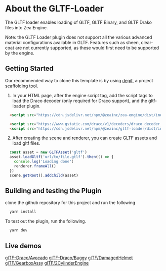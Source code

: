 
# About the GLTF-Loader

The GLTF loader enables loading of GLTF, GLTF Binary, and GLTF Drako files into Zea Engine.

Note: the GLTF Loader plugin does not support all the various advanced material configurations available in GLTF. 
Features such as sheen, clear-coat are not currently supported, as these would first need to be supported by the engine.


## Getting Started

Our recommended way to clone this template is by using [degit](https://github.com/Rich-Harris/degit), a project scaffolding tool.

1. In your HTML page, after the engine script tag, add the script tags to load the Draco decoder (only required for Draco support), and the gltf-loader plugin.

```html
  <script src="https://cdn.jsdelivr.net/npm/@zeainc/zea-engine/dist/index.umd.min.js"></script>

  <script src="https://www.gstatic.com/draco/v1/decoders/draco_decoder_gltf.js"></script>
  <script src="https://cdn.jsdelivr.net/npm/@zeainc/gltf-loader/dist/index.umd.js"></script>
```

2. After creating the scene and renderer, you can create GLTF assets and load gltf files.

```javascript
  const asset = new GLTFAsset('gltf')
  asset.loadGltf('url/to/file.gtlf').then(() => {
    console.log('Loading done')
    renderer.frameAll()
  })
  scene.getRoot().addChild(asset)
```


## Building and testing the Plugin

  clone the github repository for this project and run the following
```bash
  yarn install
```
  To test out the plugin, run the following.
```bash
  yarn dev
```

## Live demos

[glTF-Draco/Avocado](./testing-e2e/gltf-asset-test.html?gltf=https://github.khronos.org/glTF-Sample-Viewer-Release/assets/models/2.0/Avocado/glTF-Draco/Avocado.gltf)
[glTF-Draco/Buggy](./testing-e2e/gltf-asset-test.html?gltf=https://github.khronos.org/glTF-Sample-Viewer-Release/assets/models/2.0/Buggy/glTF-Draco/Buggy.gltf)
[glTF/DamagedHelmet](./testing-e2e/gltf-asset-test.html?gltf=https://github.khronos.org/glTF-Sample-Viewer-Release/assets/models/2.0/DamagedHelmet/glTF/DamagedHelmet.gltf)
[glTF/GearboxAssy](./testing-e2e/gltf-asset-test.html?gltf=https://github.khronos.org/glTF-Sample-Viewer-Release/assets/models/2.0/GearboxAssy/glTF/GearboxAssy.gltf)
[glTF/2CylinderEngine](./testing-e2e/gltf-asset-test.html?gltf=https://github.khronos.org/glTF-Sample-Viewer-Release/assets/models/2.0/2CylinderEngine/glTF/2CylinderEngine.gltf)
    

